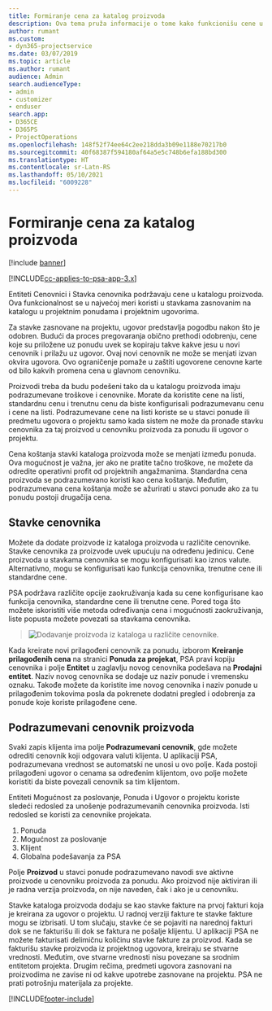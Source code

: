 ```yaml
---
title: Formiranje cena za katalog proizvoda
description: Ova tema pruža informacije o tome kako funkcionišu cene u katalogu proizvoda u aplikaciji Dynamics 365 Project Service Automation (PSA).
author: rumant
ms.custom:
- dyn365-projectservice
ms.date: 03/07/2019
ms.topic: article
ms.author: rumant
audience: Admin
search.audienceType:
- admin
- customizer
- enduser
search.app:
- D365CE
- D365PS
- ProjectOperations
ms.openlocfilehash: 148f52f74ee64c2ee218dda3b09e1188e70217b0
ms.sourcegitcommit: 40f68387f594180af64a5e5c748b6efa188bd300
ms.translationtype: HT
ms.contentlocale: sr-Latn-RS
ms.lasthandoff: 05/10/2021
ms.locfileid: "6009228"
---
```

# <a name="product-catalog-pricing"></a>Formiranje cena za katalog proizvoda 

[!include [banner](../includes/psa-now-project-operations.md)]

[!INCLUDE[cc-applies-to-psa-app-3.x](../includes/cc-applies-to-psa-app-3x.md)]


Entiteti Cenovnici i Stavka cenovnika podržavaju cene u katalogu proizvoda. Ova funkcionalnost se u najvećoj meri koristi u stavkama zasnovanim na katalogu u projektnim ponudama i projektnim ugovorima.

Za stavke zasnovane na projektu, ugovor predstavlja pogodbu nakon što je odobren. Budući da proces pregovaranja obično prethodi odobrenju, cene koje su priložene uz ponudu uvek se kopiraju takve kakve jesu u novi cenovnik i prilažu uz ugovor. Ovaj novi cenovnik ne može se menjati izvan okvira ugovora. Ovo ograničenje pomaže u zaštiti ugovorene cenovne karte od bilo kakvih promena cena u glavnom cenovniku.

Proizvodi treba da budu podešeni tako da u katalogu proizvoda imaju podrazumevane troškove i cenovnike. Morate da koristite cene na listi, standardnu cenu i trenutnu cenu da biste konfigurisali podrazumevanu cenu i cene na listi. Podrazumevane cene na listi koriste se u stavci ponude ili predmetu ugovora o projektu samo kada sistem ne može da pronađe stavku cenovnika za taj proizvod u cenovniku proizvoda za ponudu ili ugovor o projektu.

Cena koštanja stavki kataloga proizvoda može se menjati između ponuda. Ova mogućnost je važna, jer ako ne pratite tačno troškove, ne možete da odredite operativni profit od projektnih angažmanima. Standardna cena proizvoda se podrazumevano koristi kao cena koštanja. Međutim, podrazumevana cena koštanja može se ažurirati u stavci ponude ako za tu ponudu postoji drugačija cena.

## <a name="price-list-items"></a>Stavke cenovnika

Možete da dodate proizvode iz kataloga proizvoda u različite cenovnike. Stavke cenovnika za proizvode uvek upućuju na određenu jedinicu. Cene proizvoda u stavkama cenovnika se mogu konfigurisati kao iznos valute. Alternativno, mogu se konfigurisati kao funkcija cenovnika, trenutne cene ili standardne cene.

PSA podržava različite opcije zaokruživanja kada su cene konfigurisane kao funkcija cenovnika, standardne cene ili trenutne cene. Pored toga što možete iskoristiti više metoda određivanja cena i mogućnosti zaokruživanja, liste popusta možete povezati sa stavkama cenovnika. 

> ![Dodavanje proizvoda iz kataloga u različite cenovnike.](media/basic-guide-16.png)

Kada kreirate novi prilagođeni cenovnik za ponudu, izborom **Kreiranje prilagođenih cena** na stranici **Ponuda za projekat**, PSA pravi kopiju cenovnika i polje **Entitet** u zaglavlju novog cenovnika podešava na **Prodajni entitet**. Naziv novog cenovnika se dodaje uz naziv ponude i vremensku oznaku. Takođe možete da koristite ime novog cenovnika i naziv ponude u prilagođenim tokovima posla da pokrenete dodatni pregled i odobrenja za ponude koje koriste prilagođene cene.

 
## <a name="default-product-price-list"></a>Podrazumevani cenovnik proizvoda
Svaki zapis klijenta ima polje **Podrazumevani cenovnik**, gde možete odrediti cenovnik koji odgovara valuti klijenta. U aplikaciji PSA, podrazumevana vrednost se automatski ne unosi u ovo polje. Kada postoji prilagođeni ugovor o cenama sa određenim klijentom, ovo polje možete koristiti da biste povezali cenovnik sa tim klijentom.

Entiteti Mogućnost za poslovanje, Ponuda i Ugovor o projektu koriste sledeći redosled za unošenje podrazumevanih cenovnika proizvoda. Isti redosled se koristi za cenovnike projekata.

1.  Ponuda
2.  Mogućnost za poslovanje
3.  Klijent
4.  Globalna podešavanja za PSA

Polje **Proizvod** u stavci ponude podrazumevano navodi sve aktivne proizvode u cenovniku proizvoda za ponudu. Ako proizvod nije aktiviran ili je radna verzija proizvoda, on nije naveden, čak i ako je u cenovniku. 

Stavke kataloga proizvoda dodaju se kao stavke fakture na prvoj fakturi koja je kreirana za ugovor o projektu. U radnoj verziji fakture te stavke fakture mogu se izbrisati. U tom slučaju, stavke će se pojaviti na narednoj fakturi dok se ne fakturišu ili dok se faktura ne pošalje klijentu. U aplikaciji PSA ne možete fakturisati delimičnu količinu stavke fakture za proizvod. Kada se fakturišu stavke proizvoda iz projektnog ugovora, kreiraju se stvarne vrednosti. Međutim, ove stvarne vrednosti nisu povezane sa srodnim entitetom projekta. Drugim rečima, predmeti ugovora zasnovani na proizvodima ne zavise ni od kakve upotrebe zasnovane na projektu. PSA ne prati potrošnju materijala za projekte.


[!INCLUDE[footer-include](../includes/footer-banner.md)]